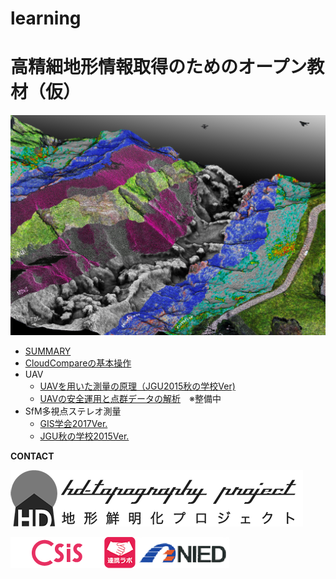 # learning
# 高精細地形情報取得のためのオープン教材（仮）
![img](./top.jpg)



- [SUMMARY](./README.md)
- [CloudCompareの基本操作](./cloudcompare/CloudCompare.md)
- UAV
  - [UAVを用いた測量の原理（JGU2015秋の学校Ver)](./UAV/UAV_jgufs2015/UAV_jgufs2015.md)
  - [UAVの安全運用と点群データの解析]()　※整備中
- SfM多視点ステレオ測量
    - [GIS学会2017Ver.](./SfM-MVS/GIS_uchiyama/README.md)
    - [JGU秋の学校2015Ver.](./SfM-MVS//obanawa/SfM-MVS.md#sfm多視点写真測量)


**CONTACT**  

[![img](HD-topo_logo.png)](http://hdtopography.blogspot.jp/)

[![img](logo_csis.png)](http://www.csis.u-tokyo.ac.jp/japanese/index.html)[![img](collab_icon_50x50.png)](http://www.csis.u-tokyo.ac.jp/japanese/research_activities/collab/collab.html)[![img](NIED.png)](http://www.bosai.go.jp/)
